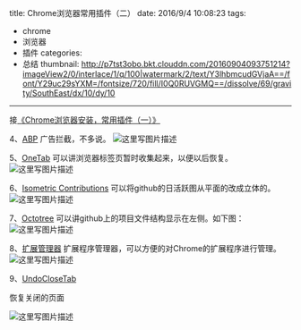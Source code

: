 title: Chrome浏览器常用插件（二）
date: 2016/9/4 10:08:23
tags:
- chrome
- 浏览器
- 插件
categories:
- 总结
thumbnail: http://p7tst3obo.bkt.clouddn.com/20160904093751214?imageView2/0/interlace/1/q/100|watermark/2/text/Y3lhbmcudGVjaA==/font/Y29uc29sYXM=/fontsize/720/fill/I0Q0RUVGMQ==/dissolve/69/gravity/SouthEast/dx/10/dy/10
---


接[《Chrome浏览器安装，常用插件（一）》](http://cyang.tech/2016/08/27/Chrome%E6%B5%8F%E8%A7%88%E5%99%A8%E5%AE%89%E8%A3%85%EF%BC%8C%E5%B8%B8%E7%94%A8%E6%8F%92%E4%BB%B6%EF%BC%88%E4%B8%80%EF%BC%89/)

<!-- more -->
4、[ABP](https://chrome.google.com/webstore/detail/adblock-plus/cfhdojbkjhnklbpkdaibdccddilifddb)
广告拦截，不多说。
![这里写图片描述](http://p7tst3obo.bkt.clouddn.com/20160904093751214?imageView2/0/interlace/1/q/100|watermark/2/text/Y3lhbmcudGVjaA==/font/Y29uc29sYXM=/fontsize/720/fill/I0Q0RUVGMQ==/dissolve/69/gravity/SouthEast/dx/10/dy/10)

5、[OneTab](https://chrome.google.com/webstore/detail/onetab/chphlpgkkbolifaimnlloiipkdnihall)
可以讲浏览器标签页暂时收集起来，以便以后恢复。
![这里写图片描述](http://p7tst3obo.bkt.clouddn.com/20160904095316821?imageView2/0/interlace/1/q/100|watermark/2/text/Y3lhbmcudGVjaA==/font/Y29uc29sYXM=/fontsize/720/fill/I0Q0RUVGMQ==/dissolve/69/gravity/SouthEast/dx/10/dy/10)

6、[Isometric Contributions](https://chrome.google.com/webstore/detail/isometric-contributions/mjoedlfflcchnleknnceiplgaeoegien)
可以将github的日活跃图从平面的改成立体的。
![这里写图片描述](http://p7tst3obo.bkt.clouddn.com/20160904095830532?imageView2/0/interlace/1/q/100|watermark/2/text/Y3lhbmcudGVjaA==/font/Y29uc29sYXM=/fontsize/720/fill/I0Q0RUVGMQ==/dissolve/69/gravity/SouthEast/dx/10/dy/10)

7、[Octotree](https://chrome.google.com/webstore/detail/octotree/bkhaagjahfmjljalopjnoealnfndnagc)
可以讲github上的项目文件结构显示在左侧。如下图：
![这里写图片描述](http://p7tst3obo.bkt.clouddn.com/20160904100214554?imageView2/0/interlace/1/q/100|watermark/2/text/Y3lhbmcudGVjaA==/font/Y29uc29sYXM=/fontsize/720/fill/I0Q0RUVGMQ==/dissolve/69/gravity/SouthEast/dx/10/dy/10)

8、[扩展管理器](https://chrome.google.com/webstore/detail/%E6%89%A9%E5%B1%95%E7%AE%A1%E7%90%86%E5%99%A8/gjldcdngmdknpinoemndlidpcabkggco)
扩展程序管理器，可以方便的对Chrome的扩展程序进行管理。
![这里写图片描述](http://p7tst3obo.bkt.clouddn.com/20160904100427120?imageView2/0/interlace/1/q/100|watermark/2/text/Y3lhbmcudGVjaA==/font/Y29uc29sYXM=/fontsize/720/fill/I0Q0RUVGMQ==/dissolve/69/gravity/SouthEast/dx/10/dy/10)

9、[UndoCloseTab](https://chrome.google.com/webstore/detail/undoclosetab/agoafanmgjplfjeiabopkembipjbpnac)

恢复关闭的页面

![这里写图片描述](http://p7tst3obo.bkt.clouddn.com/20160904100601678?imageView2/0/interlace/1/q/100|watermark/2/text/Y3lhbmcudGVjaA==/font/Y29uc29sYXM=/fontsize/720/fill/I0Q0RUVGMQ==/dissolve/69/gravity/SouthEast/dx/10/dy/10)
